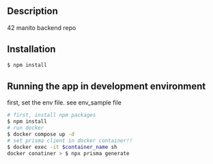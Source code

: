 ## Description

42 manito backend repo

## Installation

```bash
$ npm install
```

## Running the app in development environment
first, set the env file. see env_sample file

```bash
# first, install npm packages
$ npm install
# run docker
$ docker compose up -d
# set prisma client in docker container!!
$ docker exec -it $container_name sh
docker conatiner > $ npx prisma generate
```